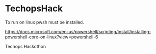 # TechopsHack

To run on linux pwsh must be installed.

https://docs.microsoft.com/en-us/powershell/scripting/install/installing-powershell-core-on-linux?view=powershell-6

Techops Hackothon 
